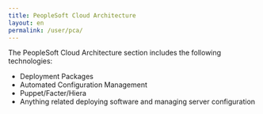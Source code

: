 ```yaml
---
title: PeopleSoft Cloud Architecture
layout: en
permalink: /user/pca/
---
```


The PeopleSoft Cloud Architecture section includes the following technologies:

* Deployment Packages
* Automated Configuration Management
* Puppet/Facter/Hiera
* Anything related deploying software and managing server configuration